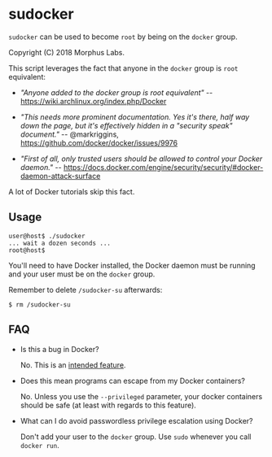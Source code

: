 sudocker
========

`sudocker` can be used to become `root` by being on the `docker` group.

Copyright (C) 2018  Morphus Labs.

This script leverages the fact that anyone in the `docker` group is `root`
equivalent:

* _"Anyone added to the docker group is root equivalent"_
        -- https://wiki.archlinux.org/index.php/Docker

* _"This needs more prominent documentation. Yes it's there, half way down
    the page, but it's effectively hidden in a "security speak" document."_
        -- @markriggins, https://github.com/docker/docker/issues/9976

* _"First of all, only trusted users should be allowed to control your Docker
   daemon."_
        -- https://docs.docker.com/engine/security/security/#docker-daemon-attack-surface

A lot of Docker tutorials skip this fact.


Usage
-----

	user@host$ ./sudocker
	... wait a dozen seconds ...
	root@host$

You'll need to have Docker installed, the Docker daemon must be running and
your user must be on the `docker` group.

Remember to delete `/sudocker-su` afterwards:

	$ rm /sudocker-su


FAQ
---

* Is this a bug in Docker?

	No.  This is an [intended feature].


* Does this mean programs can escape from my Docker containers?

	No.  Unless you use the `--privileged` parameter, your docker containers
	should be safe (at least with regards to this feature).


* What can I do avoid passwordless privilege escalation using Docker?

	Don't add your user to the `docker` group.
	Use `sudo` whenever you call `docker run`.


[intended feature]: https://github.com/docker/docker/issues/9976
